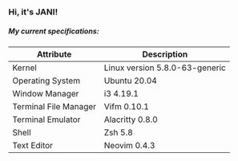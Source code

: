 ### Hi, it's JANI!

##### My current specifications:

| Attribute             | Description                    |
| --------------------- | ------------------------------ |
| Kernel                | Linux version 5.8.0-63-generic |
| Operating System      | Ubuntu 20.04                   |
| Window Manager        | i3 4.19.1                      |
| Terminal File Manager | Vifm 0.10.1                    |
| Terminal Emulator     | Alacritty 0.8.0                |
| Shell                 | Zsh 5.8                        |
| Text Editor           | Neovim 0.4.3                   |

<!--
**hollerjanos/hollerjanos** is a ✨ _special_ ✨ repository because its `README.md` (this file) appears on your GitHub profile.

Here are some ideas to get you started:

- 🔭 I’m currently working on ...
- 🌱 I’m currently learning ...
- 👯 I’m looking to collaborate on ...
- 🤔 I’m looking for help with ...
- 💬 Ask me about ...
- 📫 How to reach me: ...
- 😄 Pronouns: ...
- ⚡ Fun fact: ...
-->
